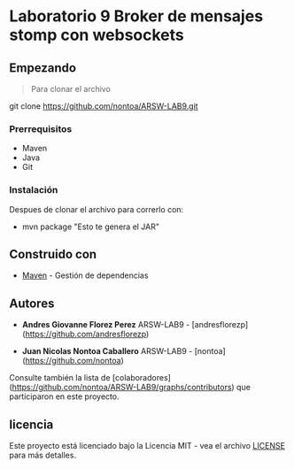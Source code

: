 # Laboratorio 9 Broker de mensajes stomp con websockets


## Empezando

>Para clonar el archivo 

git clone https://github.com/nontoa/ARSW-LAB9.git
>
### Prerrequisitos
* Maven
* Java
* Git


### Instalación

Despues de clonar el archivo para correrlo con:

* mvn package "Esto te genera el JAR"

## Construido con

* [Maven](https://maven.apache.org/) - Gestión de dependencias



## Autores

* **Andres Giovanne Florez Perez**  ARSW-LAB9 - [andresflorezp] (https://github.com/andresflorezp)

* **Juan Nicolas Nontoa Caballero**  ARSW-LAB9 - [nontoa] (https://github.com/nontoa)

Consulte también la lista de [colaboradores] (https://github.com/nontoa/ARSW-LAB9/graphs/contributors) que participaron en este proyecto.

## licencia

Este proyecto está licenciado bajo la Licencia MIT - vea el archivo [LICENSE](LICENSE) para más detalles.


